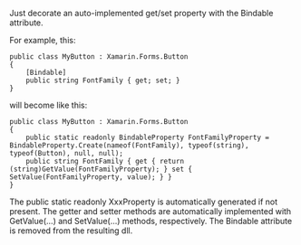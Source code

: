 Just decorate an auto-implemented get/set property with the Bindable attribute.

For example, this:

    public class MyButton : Xamarin.Forms.Button
    {
        [Bindable]
        public string FontFamily { get; set; }
    }

will become like this:

    public class MyButton : Xamarin.Forms.Button
    {
        public static readonly BindableProperty FontFamilyProperty = BindableProperty.Create(nameof(FontFamily), typeof(string), typeof(Button), null, null);
        public string FontFamily { get { return (string)GetValue(FontFamilyProperty); } set { SetValue(FontFamilyProperty, value); } }
    }

The public static readonly XxxProperty is automatically generated if not present. The getter and setter methods are automatically implemented with GetValue(...) and SetValue(...) methods, respectively.
The Bindable attribute is removed from the resulting dll.
